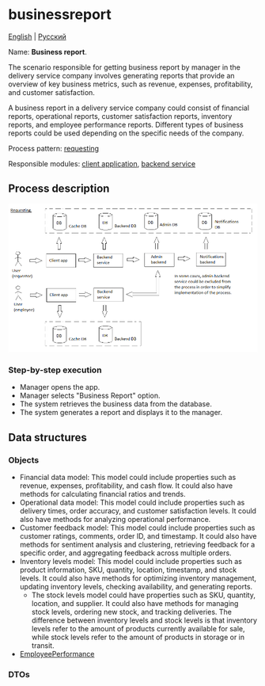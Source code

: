 # businessreport

[English](businessreport.md) | [Русский](businessreport.ru.md)

Name: **Business report**.

The scenario responsible for getting business report by manager in the delivery service company involves generating reports that provide an overview of key business metrics, such as revenue, expenses, profitability, and customer satisfaction.

A business report in a delivery service company could consist of financial reports, operational reports, customer satisfaction reports, inventory reports, and employee performance reports. 
Different types of business reports could be used depending on the specific needs of the company.

Process pattern: [requesting](../../processpatterns/requesting.md)

Responsible modules: [client application](../../frontend/managerclient.md), [backend service](../../backend/managerbackend.md)

## Process description

![requesting_overall](../../img/processpatterns/requesting_overall.png)

### Step-by-step execution

- Manager opens the app.
- Manager selects "Business Report" option.
- The system retrieves the business data from the database.
- The system generates a report and displays it to the manager.

## Data structures

### Objects 

- Financial data model: This model could include properties such as revenue, expenses, profitability, and cash flow. It could also have methods for calculating financial ratios and trends.
- Operational data model: This model could include properties such as delivery times, order accuracy, and customer satisfaction levels. It could also have methods for analyzing operational performance.
- Customer feedback model: This model could include properties such as customer ratings, comments, order ID, and timestamp. It could also have methods for sentiment analysis and clustering, retrieving feedback for a specific order, and aggregating feedback across multiple orders.
- Inventory levels model: This model could include properties such as product information, SKU, quantity, location, timestamp, and stock levels. It could also have methods for optimizing inventory management, updating inventory levels, checking availability, and generating reports.
    - The stock levels model could have properties such as SKU, quantity, location, and supplier. It could also have methods for managing stock levels, ordering new stock, and tracking deliveries. The difference between inventory levels and stock levels is that inventory levels refer to the amount of products currently available for sale, while stock levels refer to the amount of products in storage or in transit.
- [EmployeePerformance](https://github.com/alexeysp11/workflow-lib/blob/main/src/Models/Business/InformationSystem/EmployeePerformance.cs)

### DTOs

